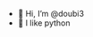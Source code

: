 - 👋 Hi, I’m @doubi3
- 👀 I like python


<!---
doubi3/doubi3 is a ✨ special ✨ repository because its `README.md` (this file) appears on your GitHub profile.
You can click the Preview link to take a look at your changes.
--->
